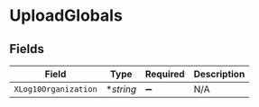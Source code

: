 # UploadGlobals


## Fields

| Field                | Type                 | Required             | Description          |
| -------------------- | -------------------- | -------------------- | -------------------- |
| `XLog10Organization` | **string*            | :heavy_minus_sign:   | N/A                  |